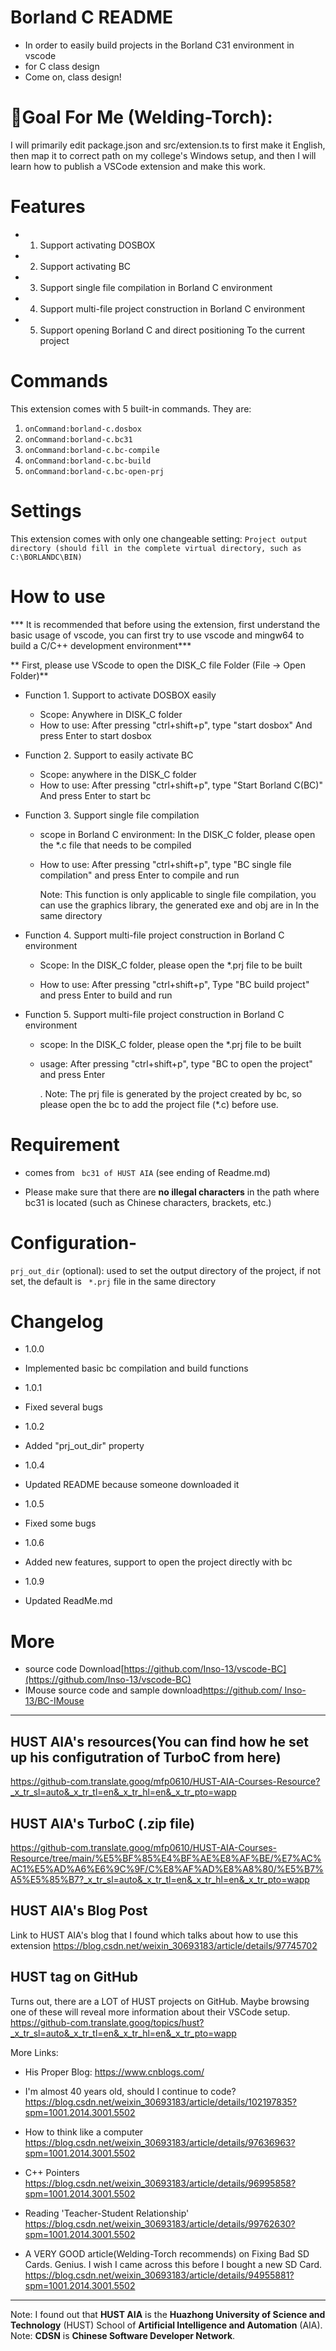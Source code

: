 # Borland C README 


- In order to easily build projects in the Borland C31 environment in vscode 
- for C class design 
- Come on, class design!  

# 🎯Goal For Me (Welding-Torch):
I will primarily edit package.json and src/extension.ts to first make it English, then map it to correct path on my college's Windows setup, and then I will learn how to publish a VSCode extension and make this work.

# Features 

- 1. Support activating DOSBOX 
- 2. Support activating BC 
- 3. Support single file compilation in Borland C environment
- 4. Support multi-file project construction in Borland C environment 
- 5. Support opening Borland C and direct positioning To the current project   

# Commands
This extension comes with 5 built-in commands. They are:
1. `onCommand:borland-c.dosbox`
2. `onCommand:borland-c.bc31`
3. `onCommand:borland-c.bc-compile`
4. `onCommand:borland-c.bc-build`
5. `onCommand:borland-c.bc-open-prj`

# Settings
This extension comes with only one changeable setting:
`Project output directory (should fill in the complete virtual directory, such as C:\BORLANDC\BIN)`

# How to use 

*** It is recommended that before using the extension, first understand the basic usage of vscode, you can first try to use vscode and mingw64 to build a C/C++ development environment*** 

** First, please use VScode to open the DISK_C file Folder (File -> Open Folder)** 

- Function 1. Support to activate DOSBOX easily 
  + Scope: Anywhere in DISK_C folder 
  + How to use: After pressing "ctrl+shift+p", type "start dosbox" And press Enter to start dosbox 

- Function 2. Support to easily activate BC 
  + Scope: anywhere in the DISK_C folder 
  + How to use: After pressing "ctrl+shift+p", type "Start Borland C(BC)" And press Enter to start bc 

- Function 3. Support single file compilation 
  + scope in Borland C environment: In the DISK_C folder, please open the *.c file that needs to be compiled
  + How to use: After pressing "ctrl+shift+p", type "BC single file compilation" and press Enter to compile and run 

    Note: This function is only applicable to single file compilation, you can use the graphics library, the generated exe and obj are in In the same directory 


- Function 4. Support multi-file project construction in Borland C environment 
  + Scope: In the DISK_C folder, please open the *.prj file to be built 

  + How to use: After pressing "ctrl+shift+p", Type "BC build project" and press Enter to build and run 

- Function 5. Support multi-file project construction in Borland C environment 
  + scope: In the DISK_C folder, please open the *.prj file to be built 

  + usage: After pressing "ctrl+shift+p", type "BC to open the project" and press Enter 

    . Note: The prj file is generated by the project created by bc, so please open the bc to add the project file (*.c) before use. 

# Requirement 

* comes from ` bc31 of HUST AIA` (see ending of Readme.md)

* Please make sure that there are **no illegal characters** in the path where bc31 is located (such as Chinese characters, brackets, etc.)   

# Configuration- 

`prj_out_dir` (optional): used to set the output directory of the project, if not set, the default is ` *.prj` file in the same directory 


# Changelog 

- 1.0.0 
- Implemented basic bc compilation and build functions 


- 1.0.1 
- Fixed several bugs 


- 1.0.2 
- Added "prj_out_dir" property 


- 1.0.4
- Updated README because someone downloaded it 


- 1.0.5 
- Fixed some bugs 


- 1.0.6 
- Added new features, support to open the project directly with bc 


- 1.0.9 
- Updated ReadMe.md 


# More 
* source code Download[https://github.com/Inso-13/vscode-BC](https://github.com/Inso-13/vscode-BC) 
* IMouse source code and sample download[https://github.com/ Inso-13/BC-IMouse](https://github.com/Inso-13/BC-IMouse)

------

## HUST AIA's resources(You can find how he set up his configutration of TurboC from here)

https://github-com.translate.goog/mfp0610/HUST-AIA-Courses-Resource?_x_tr_sl=auto&_x_tr_tl=en&_x_tr_hl=en&_x_tr_pto=wapp

## HUST AIA's TurboC (.zip file)
https://github-com.translate.goog/mfp0610/HUST-AIA-Courses-Resource/tree/main/%E5%BF%85%E4%BF%AE%E8%AF%BE/%E7%AC%AC1%E5%AD%A6%E6%9C%9F/C%E8%AF%AD%E8%A8%80/%E5%B7%A5%E5%85%B7?_x_tr_sl=auto&_x_tr_tl=en&_x_tr_hl=en&_x_tr_pto=wapp

## HUST AIA's Blog Post
Link to HUST AIA's blog that I found which talks about how to use this extension
https://blog.csdn.net/weixin_30693183/article/details/97745702

## HUST tag on GitHub
Turns out, there are a LOT of HUST projects on GitHub. Maybe browsing one of these will reveal more information about their VSCode setup.
https://github-com.translate.goog/topics/hust?_x_tr_sl=auto&_x_tr_tl=en&_x_tr_hl=en&_x_tr_pto=wapp

More Links:

- His Proper Blog: https://www.cnblogs.com/

- I'm almost 40 years old, should I continue to code? https://blog.csdn.net/weixin_30693183/article/details/102197835?spm=1001.2014.3001.5502
- How to think like a computer https://blog.csdn.net/weixin_30693183/article/details/97636963?spm=1001.2014.3001.5502
- C++ Pointers https://blog.csdn.net/weixin_30693183/article/details/96995858?spm=1001.2014.3001.5502
- Reading 'Teacher-Student Relationship' https://blog.csdn.net/weixin_30693183/article/details/99762630?spm=1001.2014.3001.5502
- A VERY GOOD article(Welding-Torch recommends) on Fixing Bad SD Cards. Genius. I wish I came across this before I bought a new SD Card. https://blog.csdn.net/weixin_30693183/article/details/94955881?spm=1001.2014.3001.5502
------

Note: I found out that **HUST AIA** is the **Huazhong University of Science and Technology** (HUST) School of **Artificial Intelligence and Automation** (AIA).
Note: **CDSN** is **Chinese Software Developer Network**. 


